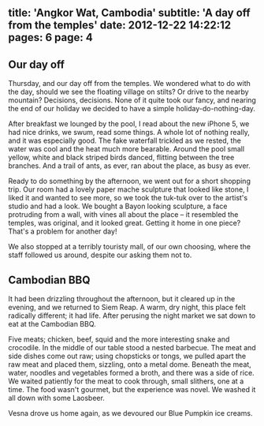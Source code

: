 title: 'Angkor Wat, Cambodia'
subtitle: 'A day off from the temples'
date: 2012-12-22 14:22:12
pages: 6
page: 4
---

## Our day off

Thursday, and our day off from the temples. We wondered what to do with the day, should we see the floating village on stilts? Or drive to the nearby mountain? Decisions, decisions. None of it quite took our fancy, and nearing the end of our holiday we decided to have a simple holiday-do-nothing-day.

After breakfast we lounged by the pool, I read about the new iPhone 5, we had nice drinks, we swum, read some things. A whole lot of nothing really, and it was especially good. The fake waterfall trickled as we rested, the water was cool and the heat much more bearable. Around the pool small yellow, white and black striped birds danced, flitting between the tree branches. And a trail of ants, as ever, ran about the place, as busy as ever.

Ready to do something by the afternoon, we went out for a short shopping trip. Our room had a lovely paper mache sculpture that looked like stone, I liked it and wanted to see more, so we took the tuk-tuk over to the artist's studio and had a look. We bought a Bayon looking sculpture, a face protruding from a wall, with vines all about the place – it resembled the temples, was original, and it looked great. Getting it home in one piece? That's a problem for another day!

We also stopped at a terribly touristy mall, of our own choosing, where the staff followed us around, despite our asking them not to.

## Cambodian BBQ

It had been drizzling throughout the afternoon, but it cleared up in the evening, and we returned to Siem Reap. A warm, dry night, this place felt radically different; it had life. After perusing the night market we sat down to eat at the Cambodian BBQ.

Five meats; chicken, beef, squid and the more interesting snake and crocodile. In the middle of our table stood a nested barbecue. The meat and side dishes come out raw; using chopsticks or tongs, we pulled apart the raw meat and placed them, sizzling, onto a metal dome. Beneath the meat, water, noodles and vegetables formed a broth, and there was a side of rice. We waited patiently for the meat to cook through, small slithers, one at a time. The food wasn't gourmet, but the experience was novel. We washed it all down with some Laosbeer.

Vesna drove us home again, as we devoured our Blue Pumpkin ice creams.
